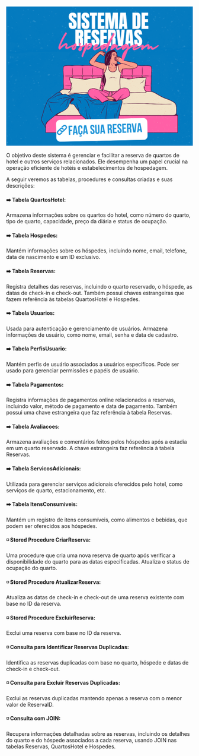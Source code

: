 ![Alt text](image.png)

O objetivo deste sistema é gerenciar e facilitar a reserva de quartos de hotel e outros serviços relacionados. Ele desempenha um papel crucial na operação eficiente de hotéis e estabelecimentos de hospedagem.


A seguir veremos as tabelas, procedures e consultas criadas e suas descrições: 

#### ➡️ Tabela QuartosHotel: 
Armazena informações sobre os quartos do hotel, como número do quarto, tipo de quarto, capacidade, preço da diária e status de ocupação.

#### ➡️ Tabela Hospedes: 
Mantém informações sobre os hóspedes, incluindo nome, email, telefone, data de nascimento e um ID exclusivo.

#### ➡️ Tabela Reservas: 
Registra detalhes das reservas, incluindo o quarto reservado, o hóspede, as datas de check-in e check-out. Também possui chaves estrangeiras que fazem referência às tabelas QuartosHotel e Hospedes.

#### ➡️ Tabela Usuarios: 
Usada para autenticação e gerenciamento de usuários. Armazena informações de usuário, como nome, email, senha e data de cadastro.

#### ➡️ Tabela PerfisUsuario: 
Mantém perfis de usuário associados a usuários específicos. Pode ser usado para gerenciar permissões e papéis de usuário.

#### ➡️ Tabela Pagamentos: 
Registra informações de pagamentos online relacionados a reservas, incluindo valor, método de pagamento e data de pagamento. Também possui uma chave estrangeira que faz referência à tabela Reservas.

#### ➡️ Tabela Avaliacoes: 
Armazena avaliações e comentários feitos pelos hóspedes após a estadia em um quarto reservado. A chave estrangeira faz referência à tabela Reservas.

#### ➡️ Tabela ServicosAdicionais: 
Utilizada para gerenciar serviços adicionais oferecidos pelo hotel, como serviços de quarto, estacionamento, etc.

#### ➡️ Tabela ItensConsumiveis: 
Mantém um registro de itens consumíveis, como alimentos e bebidas, que podem ser oferecidos aos hóspedes.

#### ◽ Stored Procedure CriarReserva: 
Uma procedure que cria uma nova reserva de quarto após verificar a disponibilidade do quarto para as datas especificadas. Atualiza o status de ocupação do quarto.

#### ◽ Stored Procedure AtualizarReserva: 
Atualiza as datas de check-in e check-out de uma reserva existente com base no ID da reserva.

#### ◽ Stored Procedure ExcluirReserva:
Exclui uma reserva com base no ID da reserva.

#### ◽ Consulta para Identificar Reservas Duplicadas:
Identifica as reservas duplicadas com base no quarto, hóspede e datas de check-in e check-out.

#### ◽ Consulta para Excluir Reservas Duplicadas: 
Exclui as reservas duplicadas mantendo apenas a reserva com o menor valor de ReservaID.

#### ◽ Consulta com JOIN: 
Recupera informações detalhadas sobre as reservas, incluindo os detalhes do quarto e do hóspede associados a cada reserva, usando JOIN nas tabelas Reservas, QuartosHotel e Hospedes.
